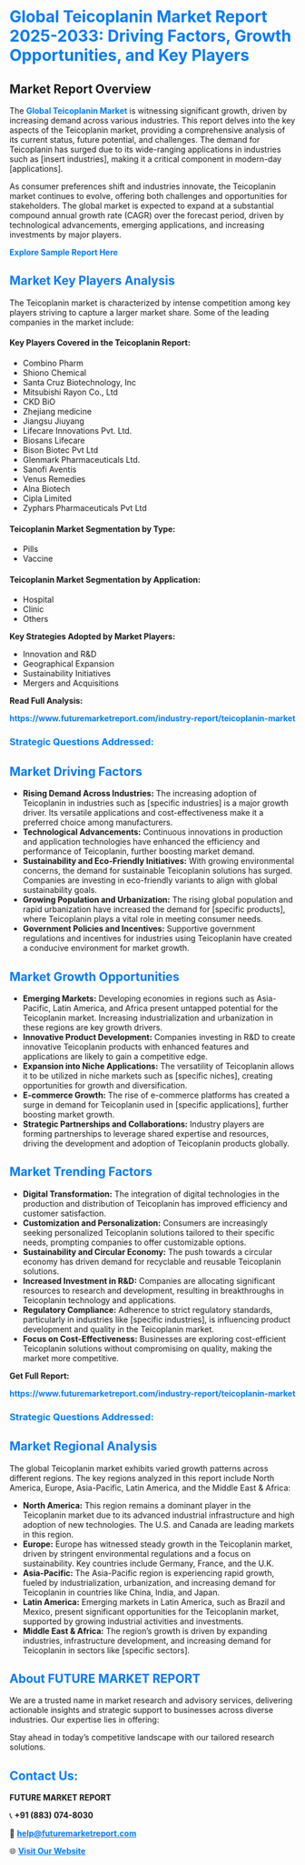 <h1 style="color: #007BFF;">Global Teicoplanin Market Report 2025-2033: Driving Factors, Growth Opportunities, and Key Players</h1>

<section id="overview">
<h2>Market Report Overview</h2>
<p>The <a href="https://www.futuremarketreport.com/industry-report/teicoplanin-market" style="color: #007BFF; text-decoration: none;"><strong>Global Teicoplanin Market</strong></a> is witnessing significant growth, driven by increasing demand across various industries. This report delves into the key aspects of the Teicoplanin market, providing a comprehensive analysis of its current status, future potential, and challenges. The demand for Teicoplanin has surged due to its wide-ranging applications in industries such as [insert industries], making it a critical component in modern-day [applications].</p>
<p>As consumer preferences shift and industries innovate, the Teicoplanin market continues to evolve, offering both challenges and opportunities for stakeholders. The global market is expected to expand at a substantial compound annual growth rate (CAGR) over the forecast period, driven by technological advancements, emerging applications, and increasing investments by major players.</p>
</section>

<section id="overview">
<p><a href="https://www.futuremarketreport.com/request-sample/reportId=84985" style="color: #007BFF; text-decoration: none;"><strong>Explore Sample Report Here</strong></a></p>
</section>

<section id="key-players">
<h2 style="color: #007BFF;">Market Key Players Analysis</h2>
<p>The Teicoplanin market is characterized by intense competition among key players striving to capture a larger market share. Some of the leading companies in the market include:</p>
<h4>Key Players Covered in the Teicoplanin Report:</h4>
<ul><li>Combino Pharm</li><li>Shiono Chemical</li><li>Santa Cruz Biotechnology, Inc</li><li>Mitsubishi Rayon Co., Ltd</li><li>CKD BiO</li><li>Zhejiang medicine</li><li>Jiangsu Jiuyang</li><li>Lifecare Innovations Pvt. Ltd.</li><li>Biosans Lifecare</li><li>Bison Biotec Pvt Ltd</li><li>Glenmark Pharmaceuticals Ltd.</li><li>Sanofi Aventis</li><li>Venus Remedies</li><li>Alna Biotech</li><li>Cipla Limited</li><li>Zyphars Pharmaceuticals Pvt Ltd</li></ul>
<h4>Teicoplanin Market Segmentation by Type:</h4>
<ul><li>Pills</li><li>Vaccine</li></ul>

<h4>Teicoplanin Market Segmentation by Application:</h4>
<ul><li>Hospital</li><li>Clinic</li><li>Others</li></ul>
<p><strong>Key Strategies Adopted by Market Players:</strong></p>
<ul>
<li>Innovation and R&D</li>
<li>Geographical Expansion</li>
<li>Sustainability Initiatives</li>
<li>Mergers and Acquisitions</li>
</ul>
</section>

<section>
<p><strong>Read Full Analysis: </strong></p><a href="https://www.futuremarketreport.com/industry-report/teicoplanin-market" style="color: #007BFF; text-decoration: none;"><strong>https://www.futuremarketreport.com/industry-report/teicoplanin-market</strong></a>
<h3 style="color: #007BFF;">Strategic Questions Addressed:</h3>
</section>

<section id="driving-factors">
<h2 style="color: #007BFF;">Market Driving Factors</h2>
<ul>
<li><strong>Rising Demand Across Industries:</strong> The increasing adoption of Teicoplanin in industries such as [specific industries] is a major growth driver. Its versatile applications and cost-effectiveness make it a preferred choice among manufacturers.</li>
<li><strong>Technological Advancements:</strong> Continuous innovations in production and application technologies have enhanced the efficiency and performance of Teicoplanin, further boosting market demand.</li>
<li><strong>Sustainability and Eco-Friendly Initiatives:</strong> With growing environmental concerns, the demand for sustainable Teicoplanin solutions has surged. Companies are investing in eco-friendly variants to align with global sustainability goals.</li>
<li><strong>Growing Population and Urbanization:</strong> The rising global population and rapid urbanization have increased the demand for [specific products], where Teicoplanin plays a vital role in meeting consumer needs.</li>
<li><strong>Government Policies and Incentives:</strong> Supportive government regulations and incentives for industries using Teicoplanin have created a conducive environment for market growth.</li>
</ul>
</section>

<section id="growth-opportunities">
<h2 style="color: #007BFF;">Market Growth Opportunities</h2>
<ul>
<li><strong>Emerging Markets:</strong> Developing economies in regions such as Asia-Pacific, Latin America, and Africa present untapped potential for the Teicoplanin market. Increasing industrialization and urbanization in these regions are key growth drivers.</li>
<li><strong>Innovative Product Development:</strong> Companies investing in R&D to create innovative Teicoplanin products with enhanced features and applications are likely to gain a competitive edge.</li>
<li><strong>Expansion into Niche Applications:</strong> The versatility of Teicoplanin allows it to be utilized in niche markets such as [specific niches], creating opportunities for growth and diversification.</li>
<li><strong>E-commerce Growth:</strong> The rise of e-commerce platforms has created a surge in demand for Teicoplanin used in [specific applications], further boosting market growth.</li>
<li><strong>Strategic Partnerships and Collaborations:</strong> Industry players are forming partnerships to leverage shared expertise and resources, driving the development and adoption of Teicoplanin products globally.</li>
</ul>
</section>

<section id="trending-factors">
<h2 style="color: #007BFF;">Market Trending Factors</h2>
<ul>
<li><strong>Digital Transformation:</strong> The integration of digital technologies in the production and distribution of Teicoplanin has improved efficiency and customer satisfaction.</li>
<li><strong>Customization and Personalization:</strong> Consumers are increasingly seeking personalized Teicoplanin solutions tailored to their specific needs, prompting companies to offer customizable options.</li>
<li><strong>Sustainability and Circular Economy:</strong> The push towards a circular economy has driven demand for recyclable and reusable Teicoplanin solutions.</li>
<li><strong>Increased Investment in R&D:</strong> Companies are allocating significant resources to research and development, resulting in breakthroughs in Teicoplanin technology and applications.</li>
<li><strong>Regulatory Compliance:</strong> Adherence to strict regulatory standards, particularly in industries like [specific industries], is influencing product development and quality in the Teicoplanin market.</li>
<li><strong>Focus on Cost-Effectiveness:</strong> Businesses are exploring cost-efficient Teicoplanin solutions without compromising on quality, making the market more competitive.</li>
</ul>
</section>

<section>
<p><strong>Get Full Report: </strong></p><a href="https://www.futuremarketreport.com/industry-report/teicoplanin-market" style="color: #007BFF; text-decoration: none;"><strong>https://www.futuremarketreport.com/industry-report/teicoplanin-market</strong></a>
<h3 style="color: #007BFF;">Strategic Questions Addressed:</h3>
</section>


<section id="regional-analysis">
<h2 style="color: #007BFF;">Market Regional Analysis</h2>
<p>The global Teicoplanin market exhibits varied growth patterns across different regions. The key regions analyzed in this report include North America, Europe, Asia-Pacific, Latin America, and the Middle East & Africa:</p>
<ul>
<li><strong>North America:</strong> This region remains a dominant player in the Teicoplanin market due to its advanced industrial infrastructure and high adoption of new technologies. The U.S. and Canada are leading markets in this region.</li>
<li><strong>Europe:</strong> Europe has witnessed steady growth in the Teicoplanin market, driven by stringent environmental regulations and a focus on sustainability. Key countries include Germany, France, and the U.K.</li>
<li><strong>Asia-Pacific:</strong> The Asia-Pacific region is experiencing rapid growth, fueled by industrialization, urbanization, and increasing demand for Teicoplanin in countries like China, India, and Japan.</li>
<li><strong>Latin America:</strong> Emerging markets in Latin America, such as Brazil and Mexico, present significant opportunities for the Teicoplanin market, supported by growing industrial activities and investments.</li>
<li><strong>Middle East & Africa:</strong> The region’s growth is driven by expanding industries, infrastructure development, and increasing demand for Teicoplanin in sectors like [specific sectors].</li>
</ul>
</section>

<footer>
<h2 style="color: #007BFF;">About FUTURE MARKET REPORT</h2>
<p>We are a trusted name in market research and advisory services, delivering actionable insights and strategic support to businesses across diverse industries. Our expertise lies in offering:</p>

<p>Stay ahead in today’s competitive landscape with our tailored research solutions.</p>

<h2 style="color: #007BFF;">Contact Us:</h2>
<p><strong>FUTURE MARKET REPORT</strong></p>
<p>📞 <strong>+91 (883) 074-8030</strong></p>
<p>📧 <strong><a href="mailto:help@futuremarketreport.com" style="color: #007BFF;">help@futuremarketreport.com</a></strong></p>
<p>🌐 <strong><a href="https://www.futuremarketreport.com/" style="color: #007BFF;">Visit Our Website</a></strong></p>
</footer>
